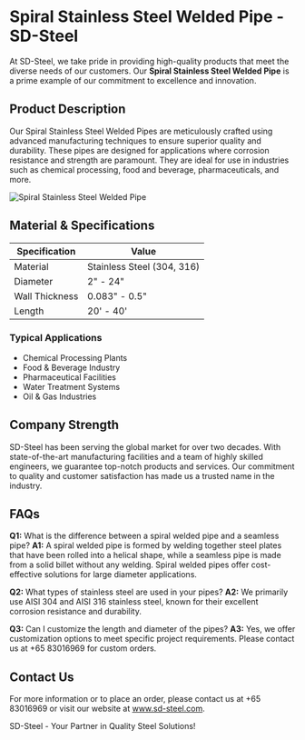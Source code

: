 # Spiral Stainless Steel Welded Pipe - SD-Steel

At SD-Steel, we take pride in providing high-quality products that meet the diverse needs of our customers. Our **Spiral Stainless Steel Welded Pipe** is a prime example of our commitment to excellence and innovation.

## Product Description

Our Spiral Stainless Steel Welded Pipes are meticulously crafted using advanced manufacturing techniques to ensure superior quality and durability. These pipes are designed for applications where corrosion resistance and strength are paramount. They are ideal for use in industries such as chemical processing, food and beverage, pharmaceuticals, and more.

![Spiral Stainless Steel Welded Pipe](https://github.com/user-attachments/assets/2567258e-e124-4816-932d-1809bd27ef0b)

## Material & Specifications

| Specification | Value |
|---------------|-------|
| Material      | Stainless Steel (304, 316) |
| Diameter      | 2" - 24" |
| Wall Thickness | 0.083" - 0.5" |
| Length        | 20' - 40' |

### Typical Applications

- Chemical Processing Plants
- Food & Beverage Industry
- Pharmaceutical Facilities
- Water Treatment Systems
- Oil & Gas Industries

## Company Strength

SD-Steel has been serving the global market for over two decades. With state-of-the-art manufacturing facilities and a team of highly skilled engineers, we guarantee top-notch products and services. Our commitment to quality and customer satisfaction has made us a trusted name in the industry.

## FAQs

**Q1:** What is the difference between a spiral welded pipe and a seamless pipe?
**A1:** A spiral welded pipe is formed by welding together steel plates that have been rolled into a helical shape, while a seamless pipe is made from a solid billet without any welding. Spiral welded pipes offer cost-effective solutions for large diameter applications.

**Q2:** What types of stainless steel are used in your pipes?
**A2:** We primarily use AISI 304 and AISI 316 stainless steel, known for their excellent corrosion resistance and durability.

**Q3:** Can I customize the length and diameter of the pipes?
**A3:** Yes, we offer customization options to meet specific project requirements. Please contact us at +65 83016969 for custom orders.

## Contact Us

For more information or to place an order, please contact us at +65 83016969 or visit our website at www.sd-steel.com.

SD-Steel - Your Partner in Quality Steel Solutions!